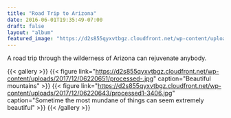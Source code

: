 ```yaml
---
title: "Road Trip to Arizona"
date: 2016-06-01T19:35:49-07:00
draft: false
layout: "album"
featured_image: "https://d2s855qyxvtbgz.cloudfront.net/wp-content/uploads/2017/12/06220651/processed-.jpg"
---
```

A road trip through the wilderness of Arizona can rejuvenate anybody.

{{< gallery >}}
{{< figure link="https://d2s855qyxvtbgz.cloudfront.net/wp-content/uploads/2017/12/06220651/processed-.jpg" caption="Beautiful mountains" >}}
{{< figure link="https://d2s855qyxvtbgz.cloudfront.net/wp-content/uploads/2017/12/06220643/processed1-3406.jpg" caption="Sometime the most mundane of things can seem extremely beautiful" >}}
{{< /gallery >}} 